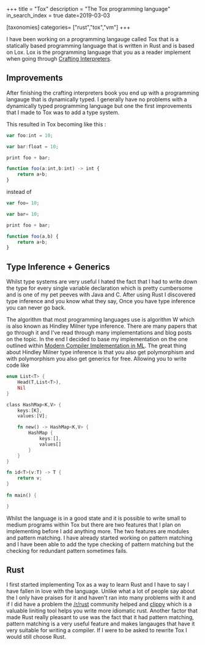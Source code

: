 +++
title = "Tox"
description = "The Tox programming language"
in_search_index = true
date=2019-03-03

[taxonomies]
categories= ["rust","tox","vm"]
+++

I have been working on a programming langauge called Tox that is a statically based programming language that is written in Rust and is based on Lox. Lox is the programming language that you as a reader implement when going through [Crafting Interpreters](http://www.craftinginterpreters.com/contents.html). 

<!-- more -->
## Improvements

After finishing the crafting interpreters book you end up with a programming langauge that is dynamically typed. I generally have no problems with a dynamically typed programming language but one the first improvements that I made to Tox was to add a type system.

This resulted in Tox becoming like this :

```typescript
var foo:int = 10;

var bar:float = 10;

print foo + bar;

function foo(a:int,b:int) -> int {
    return a+b;
}
```

instead of 
```typescript
var foo= 10;

var bar= 10;

print foo + bar;

function foo(a,b) {
    return a+b;
}
```

## Type Inference + Generics

Whilst type systems are very useful I hated the fact that I had to write down the type for every single variable declaration which is pretty cumbersome and is one of my pet peeves with Java and C. After using Rust I discovered type inference and you know what they say, Once you have type inference you can never go back.

The algorithm that most programming languages use is algorithm W which is also known as Hindley Milner type inference. There are many papers that go through it and I've read through many implementations and blog posts on the topic. In the end  I decided to base my implementation on the one outlined within [Modern Compiler Implementation in ML](https://www.amazon.co.uk/Modern-Compiler-Implementation-Andrew-Appel-ebook/dp/B00D2WQAE8/ref=sr_1_1?s=books&ie=UTF8&qid=1551619462&sr=1-1&keywords=Modern+Compiler+Implementation+in++ml). The great thing about 
Hindley Milner type inference is that you also get polymorphism and with polymorphism you also get generics for free. Allowing you to write code like 

```rust
enum List<T> {
    Head(T,List<T>),
    Nil
}

class HashMap<K,V> {
    keys:[K],
    values:[V];

    fn new() -> HashMap<K,V> {
        HashMap {
            keys:[],
            values[]
        }
    }
}

fn id<T>(v:T) -> T {
    return v;
}
  
fn main() {

}
```

Whilst the language is in a good state and it is possible to write small to medium programs within Tox but there are two features that I plan on implementing before I add anything more.  The two features are modules and pattern matching. I have already started working on pattern matching and I have been able to add the type checking of pattern matching but the checking for redundant pattern sometimes fails. 

## Rust

I first started implementing Tox as a way to learn Rust and I have to say I have fallen in love with the language. Unlike what a lot of people say about the I only have praises for it and haven't ran into many problems with it and if I did have a problem the [/r/rust](https://www.reddit.com/r/rust/) community helped and [clippy](https://github.com/rust-lang/rust-clippy) which is a valuable liniting tool helps you write more idiomatic rust. Another factor that made Rust really pleasant to use was the fact that it had pattern matching, pattern matching is a very useful feature and makes langauges that have it very suitable for writing a compiler. If I were to be asked to rewrite Tox I would still choose Rust.